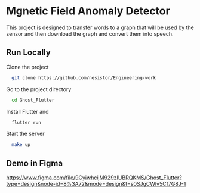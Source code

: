 
# Mgnetic Field Anomaly Detector

This project is designed to transfer words to a graph that will be used by the sensor and then download the graph and convert them into speech.


## Run Locally

Clone the project

```bash
  git clone https://github.com/nesistor/Engineering-work
```

Go to the project directory

```bash
  cd Ghost_Flutter
```

Install Flutter and

```bash
  flutter run
```

Start the server

```bash
  make up
```


## Demo in Figma

https://www.figma.com/file/9CyiwhcijM929zIUBRQKMS/Ghost_Flutter?type=design&node-id=8%3A72&mode=design&t=s0SJgCWlv5Cf7G8J-1

